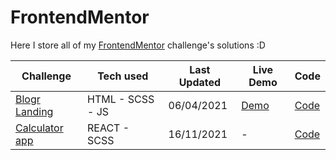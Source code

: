 # FrontendMentor
Here I store all of my [FrontendMentor](https://www.frontendmentor.io/home) challenge's solutions :D

| Challenge | Tech used | Last Updated | Live Demo | Code |
| --- | --- | --- | --- | --- |
| [Blogr Landing](https://www.frontendmentor.io/challenges/blogr-landing-page-EX2RLAApP) | HTML - SCSS - JS | 06/04/2021 | [Demo](blogr-challenge-juanbravozu.netlify.app) | [Code](https://github.com/juanbravozu/FrontendMentor/tree/master/Blogr-landing-challenge-master) |
| [Calculator app](https://www.frontendmentor.io/challenges/calculator-app-9lteq5N29) | REACT - SCSS | 16/11/2021 | - | [Code](https://github.com/juanbravozu/FrontendMentor/tree/master/calculator-app) |
